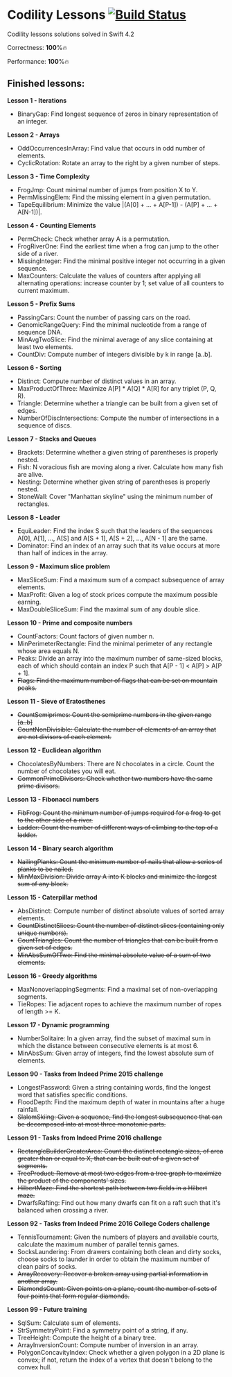 # Codility Lessons [![Build Status](https://travis-ci.org/omalovichko/CodilityLessons.svg?branch=develop)](https://travis-ci.org/omalovichko/CodilityLessons)
Codility lessons solutions solved in Swift 4.2

Correctness: **100**%🔥

Performance: **100**%🔥

Finished lessons:
------

__Lesson 1 - Iterations__
* BinaryGap: Find longest sequence of zeros in binary representation of an integer.

__Lesson 2 - Arrays__
* OddOccurrencesInArray: Find value that occurs in odd number of elements.
* CyclicRotation: Rotate an array to the right by a given number of steps.

__Lesson 3 - Time Complexity__
* FrogJmp: Count minimal number of jumps from position X to Y.
* PermMissingElem: Find the missing element in a given permutation.
* TapeEquilibrium: Minimize the value |(A[0] + ... + A[P-1]) - (A[P] + ... + A[N-1])|.

__Lesson 4 - Counting Elements__
* PermCheck: Check whether array A is a permutation.
* FrogRiverOne: Find the earliest time when a frog can jump to the other side of a river.
* MissingInteger: Find the minimal positive integer not occurring in a given sequence.
* MaxCounters: Calculate the values of counters after applying all alternating operations: increase counter by 1; set value of all counters to current maximum.

__Lesson 5 - Prefix Sums__
* PassingCars: Count the number of passing cars on the road.
* GenomicRangeQuery: Find the minimal nucleotide from a range of sequence DNA.
* MinAvgTwoSlice: Find the minimal average of any slice containing at least two elements.
* CountDiv: Compute number of integers divisible by k in range [a..b].

__Lesson 6 - Sorting__
* Distinct: Compute number of distinct values in an array.
* MaxProductOfThree: Maximize A[P] * A[Q] * A[R] for any triplet (P, Q, R).
* Triangle: Determine whether a triangle can be built from a given set of edges.
* NumberOfDiscIntersections: Compute the number of intersections in a sequence of discs.

__Lesson 7 - Stacks and Queues__
* Brackets: Determine whether a given string of parentheses is properly nested.
* Fish: N voracious fish are moving along a river. Calculate how many fish are alive.
* Nesting: Determine whether given string of parentheses is properly nested.
* StoneWall: Cover "Manhattan skyline" using the minimum number of rectangles.

__Lesson 8 - Leader__
* EquiLeader: Find the index S such that the leaders of the sequences A[0], A[1], ..., A[S] and A[S + 1], A[S + 2], ..., A[N - 1] are the same.
* Dominator: Find an index of an array such that its value occurs at more than half of indices in the array.

__Lesson 9 - Maximum slice problem__
* MaxSliceSum: Find a maximum sum of a compact subsequence of array elements.
* MaxProfit: Given a log of stock prices compute the maximum possible earning.
* MaxDoubleSliceSum: Find the maximal sum of any double slice.

__Lesson 10 - Prime and composite numbers__
* CountFactors: Count factors of given number n.
* MinPerimeterRectangle: Find the minimal perimeter of any rectangle whose area equals N.
* Peaks: Divide an array into the maximum number of same-sized blocks, each of which should contain an index P such that A[P - 1] < A[P] > A[P + 1].
* ~~Flags: Find the maximum number of flags that can be set on mountain peaks.~~

__Lesson 11 - Sieve of Eratosthenes__
* ~~CountSemiprimes: Count the semiprime numbers in the given range [a..b]~~
* ~~CountNonDivisible: Calculate the number of elements of an array that are not divisors of each element.~~

__Lesson 12 - Euclidean algorithm__
* ChocolatesByNumbers: There are N chocolates in a circle. Count the number of chocolates you will eat.
* ~~CommonPrimeDivisors: Check whether two numbers have the same prime divisors.~~

__Lesson 13 - Fibonacci numbers__
* ~~FibFrog: Count the minimum number of jumps required for a frog to get to the other side of a river.~~
* ~~Ladder: Count the number of different ways of climbing to the top of a ladder.~~

__Lesson 14 - Binary search algorithm__
* ~~NailingPlanks: Count the minimum number of nails that allow a series of planks to be nailed.~~
* ~~MinMaxDivision: Divide array A into K blocks and minimize the largest sum of any block.~~

__Lesson 15 - Caterpillar method__
* AbsDistinct: Compute number of distinct absolute values of sorted array elements.
* ~~CountDistinctSlices: Count the number of distinct slices (containing only unique numbers).~~
* ~~CountTriangles: Count the number of triangles that can be built from a given set of edges.~~
* ~~MinAbsSumOfTwo: Find the minimal absolute value of a sum of two elements.~~

__Lesson 16 - Greedy algorithms__
* MaxNonoverlappingSegments: Find a maximal set of non-overlapping segments.
* TieRopes: Tie adjacent ropes to achieve the maximum number of ropes of length >= K.

__Lesson 17 - Dynamic programming__
* NumberSolitaire: In a given array, find the subset of maximal sum in which the distance between consecutive elements is at most 6.
* MinAbsSum: Given array of integers, find the lowest absolute sum of elements.

__Lesson 90 - Tasks from Indeed Prime 2015 challenge__
* LongestPassword: Given a string containing words, find the longest word that satisfies specific conditions.
* FloodDepth: Find the maximum depth of water in mountains after a huge rainfall.
* ~~SlalomSkiing: Given a sequence, find the longest subsequence that can be decomposed into at most three monotonic parts.~~

__Lesson 91 - Tasks from Indeed Prime 2016 challenge__
* ~~RectangleBuilderGreaterArea: Count the distinct rectangle sizes, of area greater than or equal to X, that can be built out of a given set of segments.~~
* ~~TreeProduct: Remove at most two edges from a tree graph to maximize the product of the components' sizes.~~
* ~~HilbertMaze: Find the shortest path between two fields in a Hilbert maze.~~
* DwarfsRafting: Find out how many dwarfs can fit on a raft such that it's balanced when crossing a river.

__Lesson 92 - Tasks from Indeed Prime 2016 College Coders challenge__
* TennisTournament: Given the numbers of players and available courts, calculate the maximum number of parallel tennis games.
* SocksLaundering: From drawers containing both clean and dirty socks, choose socks to launder in order to obtain the maximum number of clean pairs of socks.
* ~~ArrayRecovery: Recover a broken array using partial information in another array.~~
* ~~DiamondsCount: Given points on a plane, count the number of sets of four points that form regular diamonds.~~

__Lesson 99 - Future training__
* SqlSum: Calculate sum of elements.
* StrSymmetryPoint: Find a symmetry point of a string, if any.
* TreeHeight: Compute the height of a binary tree.
* ArrayInversionCount: Compute number of inversion in an array.
* PolygonConcavityIndex: Check whether a given polygon in a 2D plane is convex; if not, return the index of a vertex that doesn't belong to the convex hull.
